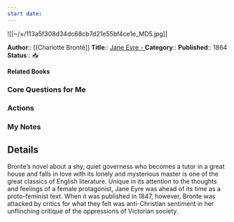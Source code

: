 ```yaml
---
start date:
---
```

![[~/×/113a5f308d34dc68cb7d21e55bf4ce1e_MD5.jpg]]

**Author**:: [[Charlotte Brontë]]
**Title**:: [Jane Eyre - ](http://books.google.com/books?id=lSMGAAAAQAAJ&printsec=frontcover&dq=intitle:jane&hl=&cd=1&source=gbs_api)
**Category**::
**Published**:: 1864
**Status**:: 📥

**Related Books**
### Core Questions for Me

### Actions

### My Notes

## Details
Bronte’s novel about a shy, quiet governess who becomes a tutor in a great house and falls in love with its lonely and mysterious master is one of the great classics of English literature. Unique in its attention to the thoughts and feelings of a female protagonist, Jane Eyre was ahead of its time as a proto-feminist text. When it was published in 1847, however, Bronte was attacked by critics for what they felt was anti-Christian sentiment in her unflinching critique of the oppressions of Victorian society.